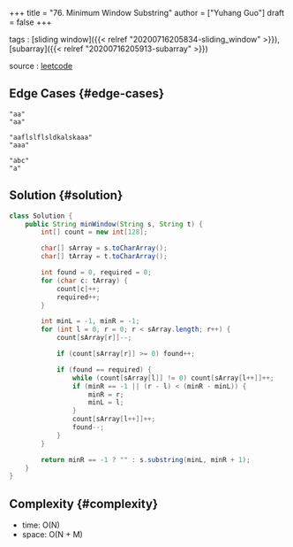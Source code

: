 +++
title = "76. Minimum Window Substring"
author = ["Yuhang Guo"]
draft = false
+++

tags
: [sliding window]({{< relref "20200716205834-sliding_window" >}}), [subarray]({{< relref "20200716205913-subarray" >}})

source
: [leetcode](https://leetcode.com/problems/minimum-window-substring/)


## Edge Cases {#edge-cases}

```nil
"aa"
"aa"
```

```nil
"aaflslflsldkalskaaa"
"aaa"
```

```nil
"abc"
"a"
```


## Solution {#solution}

```java
class Solution {
    public String minWindow(String s, String t) {
        int[] count = new int[128];

        char[] sArray = s.toCharArray();
        char[] tArray = t.toCharArray();

        int found = 0, required = 0;
        for (char c: tArray) {
            count[c]++;
            required++;
        }

        int minL = -1, minR = -1;
        for (int l = 0, r = 0; r < sArray.length; r++) {
            count[sArray[r]]--;

            if (count[sArray[r]] >= 0) found++;

            if (found == required) {
                while (count[sArray[l]] != 0) count[sArray[l++]]++;
                if (minR == -1 || (r - l) < (minR - minL)) {
                    minR = r;
                    minL = l;
                }
                count[sArray[l++]]++;
                found--;
            }
        }

        return minR == -1 ? "" : s.substring(minL, minR + 1);
    }
}
```


## Complexity {#complexity}

-   time: O(N)
-   space: O(N + M)
